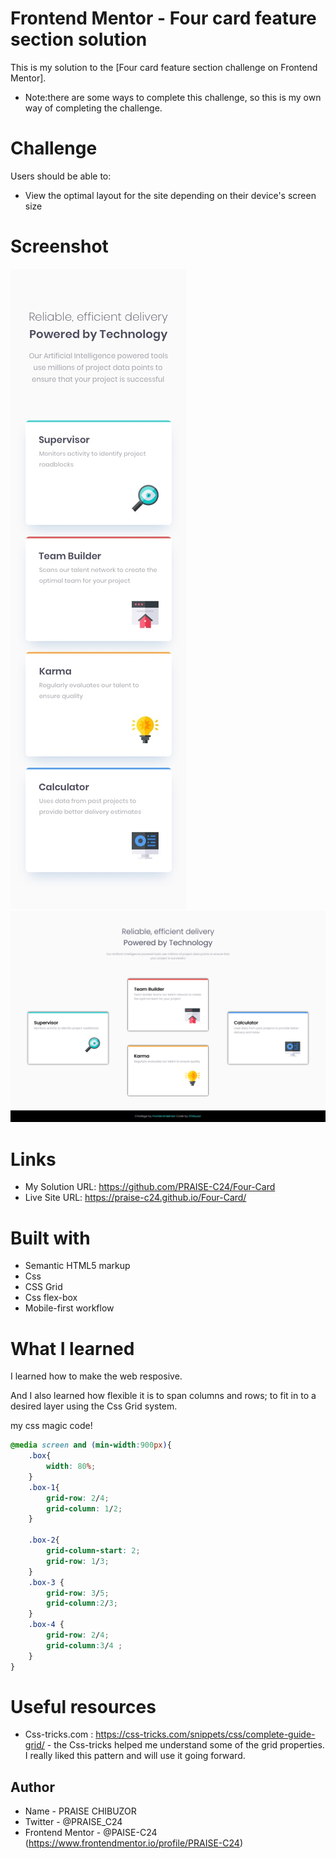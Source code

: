 
# Frontend Mentor - Four card feature section solution

This is my solution to the [Four card feature section challenge on Frontend Mentor].

* Note:there are some ways to complete this challenge, so this is my own way of completing the challenge.

# Challenge

Users should be able to:

- View the optimal layout for the site depending on their device's screen size

# Screenshot

![](./design/mobile-design.jpg)
![](./design/screenshot.png)

# Links

- My Solution URL: https://github.com/PRAISE-C24/Four-Card
- Live Site URL: https://praise-c24.github.io/Four-Card/

# Built with

- Semantic HTML5 markup
- Css
- CSS Grid
- Css flex-box
- Mobile-first workflow


# What I learned
I learned how to make the web resposive.

And I also learned how flexible it is to span columns and rows;
 to fit in to a desired layer using the Css Grid system.

my css magic code!
```css
@media screen and (min-width:900px){
    .box{
        width: 80%;
    }
    .box-1{
        grid-row: 2/4;
        grid-column: 1/2;
    }
       
    .box-2{
        grid-column-start: 2;
        grid-row: 1/3;
    }
    .box-3 {
        grid-row: 3/5;
        grid-column:2/3;
    }
    .box-4 {
        grid-row: 2/4;
        grid-column:3/4 ;
    }
}
```

# Useful resources

- Css-tricks.com : https://css-tricks.com/snippets/css/complete-guide-grid/ - the Css-tricks helped me understand some of the grid properties. I really liked this pattern and will use it going forward.

## Author

- Name - PRAISE CHIBUZOR
- Twitter - @PRAISE_C24
- Frontend Mentor - @PAISE-C24 (https://www.frontendmentor.io/profile/PRAISE-C24)


